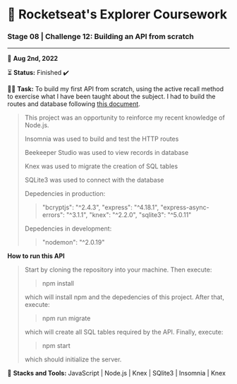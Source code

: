 # 🚀 Rocketseat's Explorer Coursework

### Stage 08 | Challenge 12: Building an API from scratch

---

📅 **Aug 2nd, 2022**

⏳ **Status:** Finished ✔️

👨‍💻 **Task:** To build my first API from scratch, using the active recall method to exercise what I have been taught about the subject. I had to build the routes and database following [this document](https://efficient-sloth-d85.notion.site/Aplica-o-em-Node-57bd49ae77b3422fad74f8dde0d06fef).

> This project was an opportunity to reinforce my recent knowledge of Node.js. 
>
> Insomnia was used to build and test the HTTP routes
>
> Beekeeper Studio was used to view records in database
>
> Knex was used to migrate the creation of SQL tables
>
> SQLite3 was used to connect with the database 
>
> Depedencies in production:
>
>>    "bcryptjs": "^2.4.3",
>>    "express": "^4.18.1",
>>    "express-async-errors": "^3.1.1",
>>    "knex": "^2.2.0",
>>    "sqlite3": "^5.0.11" 
>
> Depedencies in development:
>
>>    "nodemon": "^2.0.19"

**How to run this API**
> Start by cloning the repository into your machine. Then execute:
>> npm install
> 
> which will install npm and the depedencies of this project. After that, execute:
>> npm run migrate
> 
> which will create all SQL tables required by the API. Finally, execute:
>> npm start
>
> which should initialize the server.

🌱 **Stacks and Tools:** JavaScript | Node.js | Knex | SQlite3 | Insomnia | Knex
